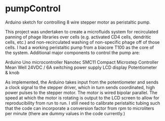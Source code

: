 pumpControl
===========

Arduino sketch for controlling 8 wire stepper motor as peristaltic pump.

This project was undertaken to create a microfluids system for recirculated panning of phage libraries over cells (e.g. activated CD4 cells, dendritic cells, etc.) and non-recirculated washing of non-specific phage off of those cells. I had a working peristaltic pump from a biacore T100 as the core of the system. Additional major components to control the pump are:

Arduino Uno microcontroller
Nanotec SMC11 Compact Microstep Controller
Mean Well 24VDC / 6A switching power supply
LCD display
Potentiometer & knob

As implemented, the Arduino takes input from the potentiometer and sends a clock signal to the stepper driver, which in turn sends coordinated, high power pulses to the stepper motor. The motor is wired bipolar parallel. The speed at which the motor is rotating is output to the LCD screen to allow for reproducibility from run to run. I still need to calibrate peristaltic tubing such that the code can incorporate a conversion factor from rpm to microliters per minute (there are dummy values in the code currently.) 
